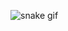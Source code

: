 
![snake gif](https://github.com/thalesreis7/thalesreis7/blob/output/github-contribution-grid-snake-dark.svg)

